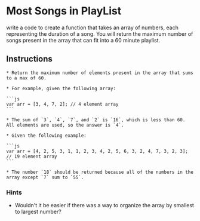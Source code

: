 # Most Songs in PlayList

write a code to create a function that takes an array of numbers, each representing the duration of a song. You will return the maximum number of songs present in the array that can fit into a 60 minute playlist.

## Instructions

    * Return the maximum number of elements present in the array that sums to a max of 60.

    * For example, given the following array:

    ```js
    var arr = [3, 4, 7, 2]; // 4 element array
    ```

    * The sum of `3`, `4`, `7`, and `2` is `16`, which is less than 60. All elements are used, so the answer is `4`.

    * Given the following example:

    ```js
    var arr = [4, 2, 5, 3, 1, 1, 2, 3, 4, 2, 5, 6, 3, 2, 4, 7, 3, 2, 3]; // 19 element array
    ```

    * The number `18` should be returned because all of the numbers in the array except `7` sum to `55`.

### Hints

* Wouldn't it be easier if there was a way to organize the array by smallest to largest number?
